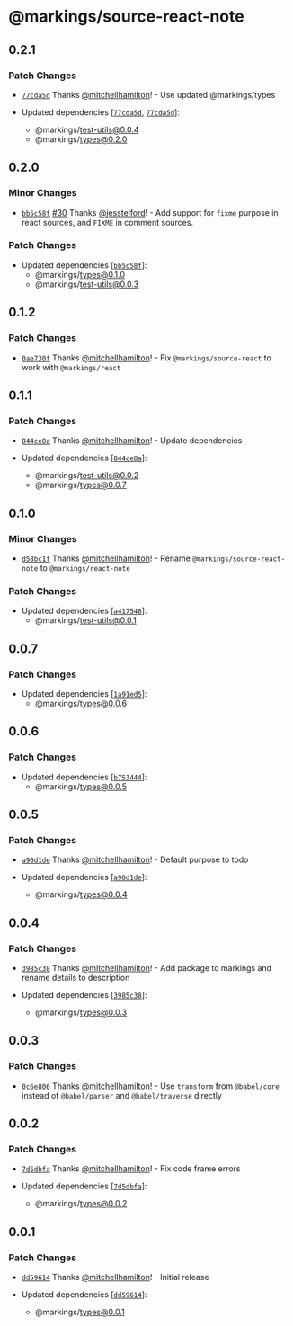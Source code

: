 # @markings/source-react-note

## 0.2.1

### Patch Changes

- [`77cda5d`](https://github.com/Thinkmill/markings/commit/77cda5dd6002a52c80e2fd2888303c050c0afa4e) Thanks [@mitchellhamilton](https://github.com/mitchellhamilton)! - Use updated @markings/types

- Updated dependencies [[`77cda5d`](https://github.com/Thinkmill/markings/commit/77cda5dd6002a52c80e2fd2888303c050c0afa4e), [`77cda5d`](https://github.com/Thinkmill/markings/commit/77cda5dd6002a52c80e2fd2888303c050c0afa4e)]:
  - @markings/test-utils@0.0.4
  - @markings/types@0.2.0

## 0.2.0

### Minor Changes

- [`bb5c58f`](https://github.com/Thinkmill/markings/commit/bb5c58f8f9018900574f68d7057482d067467273) [#30](https://github.com/Thinkmill/markings/pull/30) Thanks [@jesstelford](https://github.com/jesstelford)! - Add support for `fixme` purpose in react sources, and `FIXME` in comment
  sources.

### Patch Changes

- Updated dependencies [[`bb5c58f`](https://github.com/Thinkmill/markings/commit/bb5c58f8f9018900574f68d7057482d067467273)]:
  - @markings/types@0.1.0
  - @markings/test-utils@0.0.3

## 0.1.2

### Patch Changes

- [`0ae730f`](https://github.com/Thinkmill/markings/commit/0ae730fd8242b2e8db5f41fcaa9f8c2eb433f6ee) Thanks [@mitchellhamilton](https://github.com/mitchellhamilton)! - Fix `@markings/source-react` to work with `@markings/react`

## 0.1.1

### Patch Changes

- [`844ce8a`](https://github.com/Thinkmill/markings/commit/844ce8a4b005d167c187f8890f3e0eb8d75978ea) Thanks [@mitchellhamilton](https://github.com/mitchellhamilton)! - Update dependencies

- Updated dependencies [[`844ce8a`](https://github.com/Thinkmill/markings/commit/844ce8a4b005d167c187f8890f3e0eb8d75978ea)]:
  - @markings/test-utils@0.0.2
  - @markings/types@0.0.7

## 0.1.0

### Minor Changes

- [`d58bc1f`](https://github.com/Thinkmill/markings/commit/d58bc1f587c92a7c595ba062196fc74a8f7ea7a9) Thanks [@mitchellhamilton](https://github.com/mitchellhamilton)! - Rename `@markings/source-react-note` to `@markings/react-note`

### Patch Changes

- Updated dependencies [[`a417548`](https://github.com/Thinkmill/markings/commit/a4175484f2af47e9db1f17677e6d8a33066267e7)]:
  - @markings/test-utils@0.0.1

## 0.0.7

### Patch Changes

- Updated dependencies [[`1a91ed5`](https://github.com/Thinkmill/markings/commit/1a91ed542432d652ba2f8f56c26226f9840cd5ed)]:
  - @markings/types@0.0.6

## 0.0.6

### Patch Changes

- Updated dependencies [[`b753444`](https://github.com/Thinkmill/markings/commit/b753444c8d0c16fd5be18dfa57fbe40ca294ac11)]:
  - @markings/types@0.0.5

## 0.0.5

### Patch Changes

- [`a90d1de`](https://github.com/Thinkmill/markings/commit/a90d1de4e0b1ae0177b1c9dac8629bfece351faa) Thanks [@mitchellhamilton](https://github.com/mitchellhamilton)! - Default purpose to todo

- Updated dependencies [[`a90d1de`](https://github.com/Thinkmill/markings/commit/a90d1de4e0b1ae0177b1c9dac8629bfece351faa)]:
  - @markings/types@0.0.4

## 0.0.4

### Patch Changes

- [`3985c38`](https://github.com/Thinkmill/markings/commit/3985c38bbfead32d7aa6559ca07205621ba3ec2f) Thanks [@mitchellhamilton](https://github.com/mitchellhamilton)! - Add package to markings and rename details to description

- Updated dependencies [[`3985c38`](https://github.com/Thinkmill/markings/commit/3985c38bbfead32d7aa6559ca07205621ba3ec2f)]:
  - @markings/types@0.0.3

## 0.0.3

### Patch Changes

- [`0c6e806`](https://github.com/Thinkmill/markings/commit/0c6e80673dd9149842a659c5160001d1f7cf972a) Thanks [@mitchellhamilton](https://github.com/mitchellhamilton)! - Use `transform` from `@babel/core` instead of `@babel/parser` and `@babel/traverse` directly

## 0.0.2

### Patch Changes

- [`7d5dbfa`](https://github.com/Thinkmill/markings/commit/7d5dbfa6b57b6ce7166f6cc2efca457e66db9dca) Thanks [@mitchellhamilton](https://github.com/mitchellhamilton)! - Fix code frame errors

- Updated dependencies [[`7d5dbfa`](https://github.com/Thinkmill/markings/commit/7d5dbfa6b57b6ce7166f6cc2efca457e66db9dca)]:
  - @markings/types@0.0.2

## 0.0.1

### Patch Changes

- [`dd59614`](https://github.com/Thinkmill/markings/commit/dd596143b68ded17301aafb4301a5b2718ae8272) Thanks [@mitchellhamilton](https://github.com/mitchellhamilton)! - Initial release

- Updated dependencies [[`dd59614`](https://github.com/Thinkmill/markings/commit/dd596143b68ded17301aafb4301a5b2718ae8272)]:
  - @markings/types@0.0.1
